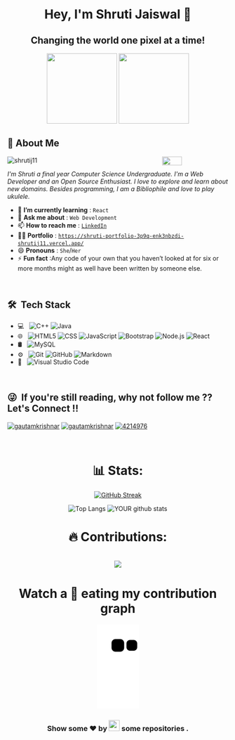 <!-- <h1 align="center">Hey, I'm Shruti Jaiswal <img src="https://raw.githubusercontent.com/aemmadi/aemmadi/master/wave.gif" width="30px"></h1>  -->
<h1 align="center">Hey, I'm Shruti Jaiswal 👋</h1> 
<h2 align="center">Changing the world one pixel at a time!</h2>

<p align="center"> <img src="https://octodex.github.com/images/daftpunktocat-thomas.gif" height="160px" width="160px"> <img src="https://octodex.github.com/images/daftpunktocat-guy.gif" height="160px" width="160px"> </p>

## :wave: About Me
<img src="https://raw.githubusercontent.com/akshitagupta15june/akshitagupta15june/master/200w.webp" height=30% width=30% align="right">
<p align="left"> <img src="https://komarev.com/ghpvc/?username=shrutij11" alt="shrutij11" /> </p>

<p><i> I'm Shruti a final year Computer Science Undergraduate. I'm a Web Developer and an Open Source Enthusiast. I love to explore and learn about new domains. Besides programming, I am a Bibliophile and love to play ukulele.</i></p>
<ul>
<li> 🌱 <b>I’m currently learning</b> :  <code>React</code></li>
<li> 💬 <b>Ask me about</b> : <code>Web Development</code></li>
<li> 📫 <b>How to reach me</b> : <code><a href="https://in.linkedin.com/in/shruti-jaiswal-4b8629208">LinkedIn</a></code></li>
<li> 👩‍💻 <b>Portfolio</b> : <code><a href="https://shruti-portfolio-3p9q-enk3nbzdi-shrutij11.vercel.app/">https://shruti-portfolio-3p9q-enk3nbzdi-shrutij11.vercel.app/</a></code></li>
<li> 😄 <b>Pronouns</b> : <code>She</code>/<code>Her</code></li>
<li> ⚡ <b>Fun fact</b> :Any code of your own that you haven’t looked at for six or more months might as well have been written by someone else. </li> 
</ul>


<br> 

## 🛠 &nbsp;Tech Stack

- 💻 &nbsp;
  ![C++](https://img.shields.io/badge/-C++-333333?style=flat&logo=C%2B%2B&logoColor=00599C)
  ![Java](https://img.shields.io/badge/-Java-333333?style=flat&logo=Java&logoColor=007396)
- 🌐 &nbsp;
  ![HTML5](https://img.shields.io/badge/-HTML5-333333?style=flat&logo=HTML5)
  ![CSS](https://img.shields.io/badge/-CSS-333333?style=flat&logo=CSS3&logoColor=1572B6)
  ![JavaScript](https://img.shields.io/badge/-JavaScript-333333?style=flat&logo=javascript)
  ![Bootstrap](https://img.shields.io/badge/-Bootstrap-333333?style=flat&logo=bootstrap&logoColor=563D7C)
  ![Node.js](https://img.shields.io/badge/-Node.js-333333?style=flat&logo=node.js)
  ![React](https://img.shields.io/badge/-React-333333?style=flat&logo=react)
- 🛢 &nbsp;
  ![MySQL](https://img.shields.io/badge/-MySQL-333333?style=flat&logo=mysql)
- ⚙️ &nbsp;
  ![Git](https://img.shields.io/badge/-Git-333333?style=flat&logo=git)
  ![GitHub](https://img.shields.io/badge/-GitHub-333333?style=flat&logo=github)
  ![Markdown](https://img.shields.io/badge/-Markdown-333333?style=flat&logo=markdown)
- 🔧 &nbsp;
  ![Visual Studio Code](https://img.shields.io/badge/-Visual%20Studio%20Code-333333?style=flat&logo=visual-studio-code&logoColor=007ACC)

<br/>



## 😜 &nbsp;If you're still reading, why not follow me ?? Let's Connect !!

<p align="left">

<a href="https://twitter.com/ShrutiJais11" target="blank"><img align="center" src="https://raw.githubusercontent.com/rahuldkjain/github-profile-readme-generator/master/src/images/icons/Social/twitter.svg" alt="gautamkrishnar" height="30" width="40" /></a>          <a href="https://in.linkedin.com/in/shruti-jaiswal-4b8629208" target="blank"><img align="center" src="https://raw.githubusercontent.com/rahuldkjain/github-profile-readme-generator/master/src/images/icons/Social/linked-in-alt.svg" alt="gautamkrishnar" height="30" width="40" /></a>       <a href="https://stackoverflow.com/users/17097453/shruti-jaiswal" target="blank"><img align="center" src="https://raw.githubusercontent.com/rahuldkjain/github-profile-readme-generator/master/src/images/icons/Social/stack-overflow.svg" alt="4214976" height="30" width="40" /></a>
<br/>
<br/>
<br/>



<center>
  
  <h1 align="center"> 📊 Stats: </h1>


[![GitHub Streak](https://github-readme-streak-stats.herokuapp.com/?user=shrutij11&theme=radical)](https://git.io/streak-stats)

![Top Langs](https://github-readme-stats.vercel.app/api/top-langs/?username=shrutij11&show_icons=true&theme=radical) ![YOUR github stats](https://github-readme-stats.vercel.app/api?username=shrutij11&show_icons=true&theme=radical)

  
<h1 align="center"> 🔥 Contributions: </h1>
<p align="center">
 
  <br>
  <a href="https://github.com/Ashutosh00710/github-readme-activity-graph">
    <img src="https://activity-graph.herokuapp.com/graph?username=shrutij11&theme=react-dark&hide_border=true">
  </a>
</p>
  
<h1 align = 'Center'>Watch a 🐍 eating my contribution graph</h1>
<p align="center">
  <img src="https://github.com/shrutij11/shrutij11/blob/output/github-contribution-grid-snake.svg" alt="snake"></center>
</p>


<h3 align="center">Show some ❤ by <img src="https://imgur.com/o7ncZFp.jpg" height=25px width=25px> some repositories .</h3>
</center>
